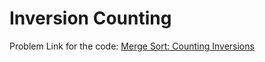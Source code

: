 # Inversion Counting

Problem Link for the code:
[Merge Sort: Counting Inversions](https://www.hackerrank.com/challenges/ctci-merge-sort/problem)
